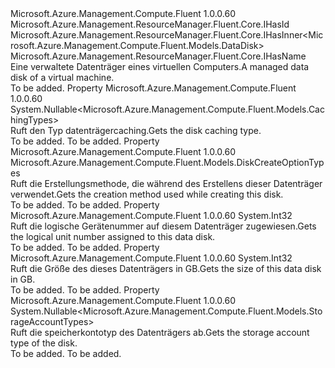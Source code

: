 <Type Name="IVirtualMachineDataDisk" FullName="Microsoft.Azure.Management.Compute.Fluent.IVirtualMachineDataDisk">
  <TypeSignature Language="C#" Value="public interface IVirtualMachineDataDisk : Microsoft.Azure.Management.ResourceManager.Fluent.Core.IHasId, Microsoft.Azure.Management.ResourceManager.Fluent.Core.IHasInner&lt;Microsoft.Azure.Management.Compute.Fluent.Models.DataDisk&gt;, Microsoft.Azure.Management.ResourceManager.Fluent.Core.IHasName" />
  <TypeSignature Language="ILAsm" Value=".class public interface auto ansi abstract IVirtualMachineDataDisk implements class Microsoft.Azure.Management.ResourceManager.Fluent.Core.IHasId, class Microsoft.Azure.Management.ResourceManager.Fluent.Core.IHasInner`1&lt;class Microsoft.Azure.Management.Compute.Fluent.Models.DataDisk&gt;, class Microsoft.Azure.Management.ResourceManager.Fluent.Core.IHasName" />
  <TypeSignature Language="DocId" Value="T:Microsoft.Azure.Management.Compute.Fluent.IVirtualMachineDataDisk" />
  <TypeSignature Language="VB.NET" Value="Public Interface IVirtualMachineDataDisk&#xA;Implements IHasId, IHasInner(Of DataDisk), IHasName" />
  <TypeSignature Language="F#" Value="type IVirtualMachineDataDisk = interface&#xA;    interface IHasInner&lt;DataDisk&gt;&#xA;    interface IHasName&#xA;    interface IHasId" />
  <AssemblyInfo>
    <AssemblyName>Microsoft.Azure.Management.Compute.Fluent</AssemblyName>
    <AssemblyVersion>1.0.0.60</AssemblyVersion>
  </AssemblyInfo>
  <Interfaces>
    <Interface>
      <InterfaceName>Microsoft.Azure.Management.ResourceManager.Fluent.Core.IHasId</InterfaceName>
    </Interface>
    <Interface>
      <InterfaceName>Microsoft.Azure.Management.ResourceManager.Fluent.Core.IHasInner&lt;Microsoft.Azure.Management.Compute.Fluent.Models.DataDisk&gt;</InterfaceName>
    </Interface>
    <Interface>
      <InterfaceName>Microsoft.Azure.Management.ResourceManager.Fluent.Core.IHasName</InterfaceName>
    </Interface>
  </Interfaces>
  <Docs>
    <summary>
            <span data-ttu-id="eaab3-101">Eine verwaltete Datenträger eines virtuellen Computers.</span><span class="sxs-lookup"><span data-stu-id="eaab3-101">A managed data disk of a virtual machine.</span></span>
            </summary>
    <remarks>To be added.</remarks>
  </Docs>
  <Members>
    <Member MemberName="CachingType">
      <MemberSignature Language="C#" Value="public Nullable&lt;Microsoft.Azure.Management.Compute.Fluent.Models.CachingTypes&gt; CachingType { get; }" />
      <MemberSignature Language="ILAsm" Value=".property instance valuetype System.Nullable`1&lt;valuetype Microsoft.Azure.Management.Compute.Fluent.Models.CachingTypes&gt; CachingType" />
      <MemberSignature Language="DocId" Value="P:Microsoft.Azure.Management.Compute.Fluent.IVirtualMachineDataDisk.CachingType" />
      <MemberSignature Language="VB.NET" Value="Public ReadOnly Property CachingType As Nullable(Of CachingTypes)" />
      <MemberSignature Language="F#" Value="member this.CachingType : Nullable&lt;Microsoft.Azure.Management.Compute.Fluent.Models.CachingTypes&gt;" Usage="Microsoft.Azure.Management.Compute.Fluent.IVirtualMachineDataDisk.CachingType" />
      <MemberType>Property</MemberType>
      <AssemblyInfo>
        <AssemblyName>Microsoft.Azure.Management.Compute.Fluent</AssemblyName>
        <AssemblyVersion>1.0.0.60</AssemblyVersion>
      </AssemblyInfo>
      <ReturnValue>
        <ReturnType>System.Nullable&lt;Microsoft.Azure.Management.Compute.Fluent.Models.CachingTypes&gt;</ReturnType>
      </ReturnValue>
      <Docs>
        <summary>
            <span data-ttu-id="eaab3-102">Ruft den Typ datenträgercaching.</span><span class="sxs-lookup"><span data-stu-id="eaab3-102">Gets the disk caching type.</span></span>
            </summary>
        <value>To be added.</value>
        <remarks>To be added.</remarks>
      </Docs>
    </Member>
    <Member MemberName="CreationMethod">
      <MemberSignature Language="C#" Value="public Microsoft.Azure.Management.Compute.Fluent.Models.DiskCreateOptionTypes CreationMethod { get; }" />
      <MemberSignature Language="ILAsm" Value=".property instance valuetype Microsoft.Azure.Management.Compute.Fluent.Models.DiskCreateOptionTypes CreationMethod" />
      <MemberSignature Language="DocId" Value="P:Microsoft.Azure.Management.Compute.Fluent.IVirtualMachineDataDisk.CreationMethod" />
      <MemberSignature Language="VB.NET" Value="Public ReadOnly Property CreationMethod As DiskCreateOptionTypes" />
      <MemberSignature Language="F#" Value="member this.CreationMethod : Microsoft.Azure.Management.Compute.Fluent.Models.DiskCreateOptionTypes" Usage="Microsoft.Azure.Management.Compute.Fluent.IVirtualMachineDataDisk.CreationMethod" />
      <MemberType>Property</MemberType>
      <AssemblyInfo>
        <AssemblyName>Microsoft.Azure.Management.Compute.Fluent</AssemblyName>
        <AssemblyVersion>1.0.0.60</AssemblyVersion>
      </AssemblyInfo>
      <ReturnValue>
        <ReturnType>Microsoft.Azure.Management.Compute.Fluent.Models.DiskCreateOptionTypes</ReturnType>
      </ReturnValue>
      <Docs>
        <summary>
            <span data-ttu-id="eaab3-103">Ruft die Erstellungsmethode, die während des Erstellens dieser Datenträger verwendet.</span><span class="sxs-lookup"><span data-stu-id="eaab3-103">Gets the creation method used while creating this disk.</span></span>
            </summary>
        <value>To be added.</value>
        <remarks>To be added.</remarks>
      </Docs>
    </Member>
    <Member MemberName="Lun">
      <MemberSignature Language="C#" Value="public int Lun { get; }" />
      <MemberSignature Language="ILAsm" Value=".property instance int32 Lun" />
      <MemberSignature Language="DocId" Value="P:Microsoft.Azure.Management.Compute.Fluent.IVirtualMachineDataDisk.Lun" />
      <MemberSignature Language="VB.NET" Value="Public ReadOnly Property Lun As Integer" />
      <MemberSignature Language="F#" Value="member this.Lun : int" Usage="Microsoft.Azure.Management.Compute.Fluent.IVirtualMachineDataDisk.Lun" />
      <MemberType>Property</MemberType>
      <AssemblyInfo>
        <AssemblyName>Microsoft.Azure.Management.Compute.Fluent</AssemblyName>
        <AssemblyVersion>1.0.0.60</AssemblyVersion>
      </AssemblyInfo>
      <ReturnValue>
        <ReturnType>System.Int32</ReturnType>
      </ReturnValue>
      <Docs>
        <summary>
            <span data-ttu-id="eaab3-104">Ruft die logische Gerätenummer auf diesem Datenträger zugewiesen.</span><span class="sxs-lookup"><span data-stu-id="eaab3-104">Gets the logical unit number assigned to this data disk.</span></span>
            </summary>
        <value>To be added.</value>
        <remarks>To be added.</remarks>
      </Docs>
    </Member>
    <Member MemberName="Size">
      <MemberSignature Language="C#" Value="public int Size { get; }" />
      <MemberSignature Language="ILAsm" Value=".property instance int32 Size" />
      <MemberSignature Language="DocId" Value="P:Microsoft.Azure.Management.Compute.Fluent.IVirtualMachineDataDisk.Size" />
      <MemberSignature Language="VB.NET" Value="Public ReadOnly Property Size As Integer" />
      <MemberSignature Language="F#" Value="member this.Size : int" Usage="Microsoft.Azure.Management.Compute.Fluent.IVirtualMachineDataDisk.Size" />
      <MemberType>Property</MemberType>
      <AssemblyInfo>
        <AssemblyName>Microsoft.Azure.Management.Compute.Fluent</AssemblyName>
        <AssemblyVersion>1.0.0.60</AssemblyVersion>
      </AssemblyInfo>
      <ReturnValue>
        <ReturnType>System.Int32</ReturnType>
      </ReturnValue>
      <Docs>
        <summary>
            <span data-ttu-id="eaab3-105">Ruft die Größe des dieses Datenträgers in GB.</span><span class="sxs-lookup"><span data-stu-id="eaab3-105">Gets the size of this data disk in GB.</span></span>
            </summary>
        <value>To be added.</value>
        <remarks>To be added.</remarks>
      </Docs>
    </Member>
    <Member MemberName="StorageAccountType">
      <MemberSignature Language="C#" Value="public Nullable&lt;Microsoft.Azure.Management.Compute.Fluent.Models.StorageAccountTypes&gt; StorageAccountType { get; }" />
      <MemberSignature Language="ILAsm" Value=".property instance valuetype System.Nullable`1&lt;valuetype Microsoft.Azure.Management.Compute.Fluent.Models.StorageAccountTypes&gt; StorageAccountType" />
      <MemberSignature Language="DocId" Value="P:Microsoft.Azure.Management.Compute.Fluent.IVirtualMachineDataDisk.StorageAccountType" />
      <MemberSignature Language="VB.NET" Value="Public ReadOnly Property StorageAccountType As Nullable(Of StorageAccountTypes)" />
      <MemberSignature Language="F#" Value="member this.StorageAccountType : Nullable&lt;Microsoft.Azure.Management.Compute.Fluent.Models.StorageAccountTypes&gt;" Usage="Microsoft.Azure.Management.Compute.Fluent.IVirtualMachineDataDisk.StorageAccountType" />
      <MemberType>Property</MemberType>
      <AssemblyInfo>
        <AssemblyName>Microsoft.Azure.Management.Compute.Fluent</AssemblyName>
        <AssemblyVersion>1.0.0.60</AssemblyVersion>
      </AssemblyInfo>
      <ReturnValue>
        <ReturnType>System.Nullable&lt;Microsoft.Azure.Management.Compute.Fluent.Models.StorageAccountTypes&gt;</ReturnType>
      </ReturnValue>
      <Docs>
        <summary>
            <span data-ttu-id="eaab3-106">Ruft die speicherkontotyp des Datenträgers ab.</span><span class="sxs-lookup"><span data-stu-id="eaab3-106">Gets the storage account type of the disk.</span></span>
            </summary>
        <value>To be added.</value>
        <remarks>To be added.</remarks>
      </Docs>
    </Member>
  </Members>
</Type>